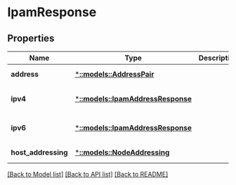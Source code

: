# IpamResponse

## Properties
Name | Type | Description | Notes
------------ | ------------- | ------------- | -------------
**address** | [***::models::AddressPair**](AddressPair.md) |  | [default to null]
**ipv4** | [***::models::IpamAddressResponse**](IPAMAddressResponse.md) |  | [optional] [default to null]
**ipv6** | [***::models::IpamAddressResponse**](IPAMAddressResponse.md) |  | [optional] [default to null]
**host_addressing** | [***::models::NodeAddressing**](NodeAddressing.md) |  | [default to null]

[[Back to Model list]](../README.md#documentation-for-models) [[Back to API list]](../README.md#documentation-for-api-endpoints) [[Back to README]](../README.md)


